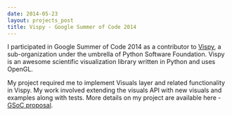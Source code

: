 ```yaml
---
date: 2014-05-23
layout: projects_post
title: Vispy - Google Summer of Code 2014
---
```


I participated in Google Summer of Code 2014 as a contributor to [Vispy](http://www.vispy.org), a sub-organization under the umbrella of Python Software Foundation. Vispy is an awesome scientific visualization library written in Python and uses OpenGL. 

My project required me to implement Visuals layer and related functionality in Vispy. My work involved extending the visuals API with new visuals and examples along with tests. More details on my project are available here - [GSoC proposal](http://goo.gl/lwnVeh).